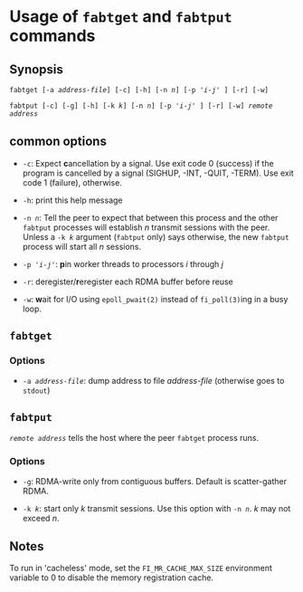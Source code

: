 # Usage of `fabtget` and `fabtput` commands

## Synopsis

`fabtget [-a `*`address-file`*`] [-c] [-h] [-n `*`n`*`] [-p '`*`i`*` - `*`j`*`' ] [-r] [-w]`

`fabtput [-c] [-g] [-h] [-k `*`k`*`] [-n `*`n`*`] [-p '`*`i`*` - `*`j`*`' ] [-r] [-w] `*`remote address`*

## common options

* `-c`: Expect **c**ancellation by a signal.  Use exit code 0 (success)
  if the program is cancelled by a signal (SIGHUP, -INT, -QUIT, -TERM).
  Use exit code 1 (failure), otherwise.

* `-h`: print this help message

* `-n `*`n`*: Tell the peer to expect that between this process and the
  other `fabtput` processes will establish *n* transmit sessions with the
  peer.  Unless a `-k `*`k`* argument (`fabtput` only) says otherwise,
  the new `fabtput` process will start all *n* sessions.

* `-p '`*`i`*` - `*`j`*`'`: **p**in worker threads to processors
  *i* through *j*

* `-r`: deregister/**r**eregister each RDMA buffer before reuse

* `-w`: **w**ait for I/O using `epoll_pwait(2)` instead of
  `fi_poll(3)`ing in a busy loop.

## `fabtget`

### Options

* `-a `*`address-file`*: dump address to file *address-file* (otherwise goes to `stdout`) 

## `fabtput`

*`remote address`* tells the host where the peer `fabtget` process
runs.

### Options

* `-g`: RDMA-write only from contiguous buffers.  Default is
  scatter-gather RDMA.

* `-k `*`k`*: start only *k* transmit sessions.  Use this option with
  `-n `*`n`*.  *k* may not exceed *n*.

## Notes

To run in 'cacheless' mode, set the `FI_MR_CACHE_MAX_SIZE` environment
variable to 0 to disable the memory registration cache.
